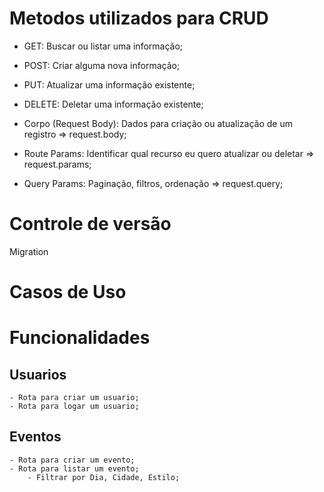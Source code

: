 # Metodos utilizados para CRUD

 - GET: Buscar ou listar uma informação;
 - POST: Criar alguma nova informação;
 - PUT: Atualizar uma informação existente;
 - DELETE: Deletar uma informação existente;

 - Corpo (Request Body): Dados para criação ou atualização de um registro => request.body;
 - Route Params: Identificar qual recurso eu quero atualizar ou deletar => request.params;
 - Query Params: Paginação, filtros, ordenação => request.query;

# Controle de versão
  Migration

# Casos de Uso
# Funcionalidades
## Usuarios

    - Rota para criar um usuario;
    - Rota para logar um usuario;

## Eventos 
    - Rota para criar um evento;
    - Rota para listar um evento;
        - Filtrar por Dia, Cidade, Estilo;
    